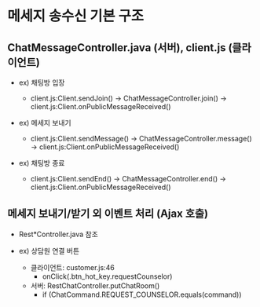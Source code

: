 # 메세지 송수신 기본 구조
## ChatMessageController.java (서버), client.js (클라이언트)
- ex) 채팅방 입장
  - client.js:Client.sendJoin() -> ChatMessageController.join() -> client.js:Client.onPublicMessageReceived()

- ex) 메세지 보내기
  - client.js:Client.sendMessage() -> ChatMessageController.message() -> client.js:Client.onPublicMessageReceived()

- ex) 채팅방 종료
  - client.js:Client.sendEnd() -> ChatMessageController.end() -> client.js:Client.onPublicMessageReceived()

## 메세지 보내기/받기 외 이벤트 처리 (Ajax 호출)
- Rest*Controller.java 참조

- ex) 상담원 연결 버튼
  - 클라이언트: customer.js:46
  	- onClick(.btn_hot_key.requestCounselor)
  - 서버: RestChatController.putChatRoom()
  	- if (ChatCommand.REQUEST_COUNSELOR.equals(command))


